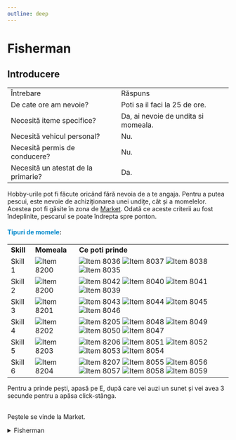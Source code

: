 ```yaml
---
outline: deep
---
```


# Fisherman

## Introducere

<table>
    <tr>
        <td>Întrebare</td>
        <td>Răspuns</td>
    </tr>
    <tr>
        <td>De cate ore am nevoie?</td>
        <td>Poti sa il faci la 25 de ore.</td>
    </tr>
    <tr>
        <td>Necesită iteme specifice?</td>
        <td>Da, ai nevoie de undita si momeala.</td>
    </tr>
    <tr>
        <td>Necesită vehicul personal?</td>
        <td>Nu.</td>
    </tr>
    <tr>
        <td>Necesită permis de conducere?</td>
        <td>Nu.</td>
    </tr>
    <tr>
        <td>Necesită un atestat de la primarie?</td>
        <td>Da.</td>
    </tr>
</table>

Hobby-urile pot fi făcute oricând fără nevoia de a te angaja. Pentru a putea pescui, este nevoie de achiziționarea unei <span class="button-p-hobby">undițe</span>, cât și a <span class="button-p-hobby">momelelor</span>. Acestea pot fi găsite în zona de <span class="button-p-hobby">[Market](https://socialclub.rockstargames.com/)</span>. Odată ce aceste criterii au fost îndeplinite, pescarul se poate îndrepta spre ponton.

#### <span style="color: #0088CC">Tipuri de momele</span>:

<table>
  <tr>
    <td><strong>Skill</strong></td>
    <td><strong>Momeala</strong></td>
    <td><strong>Ce poti prinde</strong></td>
  </tr>
  <tr>
    <td>Skill 1</td>
    <td>
        <div class="image-row">
        <img src="https://assets.b-zone.ro/images/items/8200.png" alt="Item 8200">
        </div>
    </td>
    <td>
      <div class="image-row">
        <img src="https://assets.b-zone.ro/images/items/8036.png" alt="Item 8036">
        <img src="https://assets.b-zone.ro/images/items/8037.png" alt="Item 8037">
        <img src="https://assets.b-zone.ro/images/items/8038.png" alt="Item 8038">
        <img src="https://assets.b-zone.ro/images/items/8035.png" alt="Item 8035">
      </div>
    </td>
    <tr>
    <td>Skill 2</td>
    <td>
        <div class="image-row">
        <img src="https://assets.b-zone.ro/images/items/8200.png" alt="Item 8200">
        </div>
    </td>
    <td>
      <div class="image-row">
        <img src="https://assets.b-zone.ro/images/items/8042.png" alt="Item 8042">
        <img src="https://assets.b-zone.ro/images/items/8040.png" alt="Item 8040">
        <img src="https://assets.b-zone.ro/images/items/8041.png" alt="Item 8041">
        <img src="https://assets.b-zone.ro/images/items/8039.png" alt="Item 8039">
      </div>
    </td>
    </tr>
    <tr>
    <td>Skill 3</td>
    <td>
        <div class="image-row">
        <img src="https://assets.b-zone.ro/images/items/8201.png" alt="Item 8201">
        </div>
    </td>
    <td>
      <div class="image-row">
        <img src="https://assets.b-zone.ro/images/items/8043.png" alt="Item 8043">
        <img src="https://assets.b-zone.ro/images/items/8044.png" alt="Item 8044">
        <img src="https://assets.b-zone.ro/images/items/8045.png" alt="Item 8045">
        <img src="https://assets.b-zone.ro/images/items/8046.png" alt="Item 8046">
      </div>
    </td>
    </tr>
    <tr>
    <td>Skill 4</td>
    <td>
        <div class="image-row">
        <img src="https://assets.b-zone.ro/images/items/8202.png" alt="Item 8202">
        </div>
    </td>
    <td>
      <div class="image-row">
        <img src="https://assets.b-zone.ro/images/items/8205.png" alt="Item 8205">
        <img src="https://assets.b-zone.ro/images/items/8048.png" alt="Item 8048">
        <img src="https://assets.b-zone.ro/images/items/8049.png" alt="Item 8049">
        <img src="https://assets.b-zone.ro/images/items/8050.png" alt="Item 8050">
        <img src="https://assets.b-zone.ro/images/items/8047.png" alt="Item 8047">
      </div>
    </td>
    </tr>
    <tr>
    <td>Skill 5</td>
    <td>
        <div class="image-row">
        <img src="https://assets.b-zone.ro/images/items/8203.png" alt="Item 8203">
        </div>
    </td>
    <td>
      <div class="image-row">
        <img src="https://assets.b-zone.ro/images/items/8206.png" alt="Item 8206">
        <img src="https://assets.b-zone.ro/images/items/8051.png" alt="Item 8051">
        <img src="https://assets.b-zone.ro/images/items/8052.png" alt="Item 8052">
        <img src="https://assets.b-zone.ro/images/items/8053.png" alt="Item 8053">
        <img src="https://assets.b-zone.ro/images/items/8054.png" alt="Item 8054">
      </div>
    </td>
    </tr>
    <tr>
    <td>Skill 6</td>
    <td>
        <div class="image-row">
        <img src="https://assets.b-zone.ro/images/items/8204.png" alt="Item 8204">
        </div>
    </td>
    <td>
      <div class="image-row">
        <img src="https://assets.b-zone.ro/images/items/8207.png" alt="Item 8207">
        <img src="https://assets.b-zone.ro/images/items/8055.png" alt="Item 8055">
        <img src="https://assets.b-zone.ro/images/items/8056.png" alt="Item 8056">
        <img src="https://assets.b-zone.ro/images/items/8057.png" alt="Item 8057">
        <img src="https://assets.b-zone.ro/images/items/8058.png" alt="Item 8058">
        <img src="https://assets.b-zone.ro/images/items/8059.png" alt="Item 8059">
      </div>
    </td>
    </tr>
  </tr>
</table>

Pentru a prinde pești, apasă pe <span class="button-p-hobby">E</span>, după care vei auzi un sunet și vei avea <span class="button-p-hobby">3 secunde</span> pentru a apăsa <span class="button-p-hobby">click-stânga</span>.

<br>Peștele se vinde la Market.

<details>
  <summary>Fisherman</summary>
  <img src="https://assets.b-zone.ro/images/wiki/fisherman.gif" alt="Fisherman">
</details>